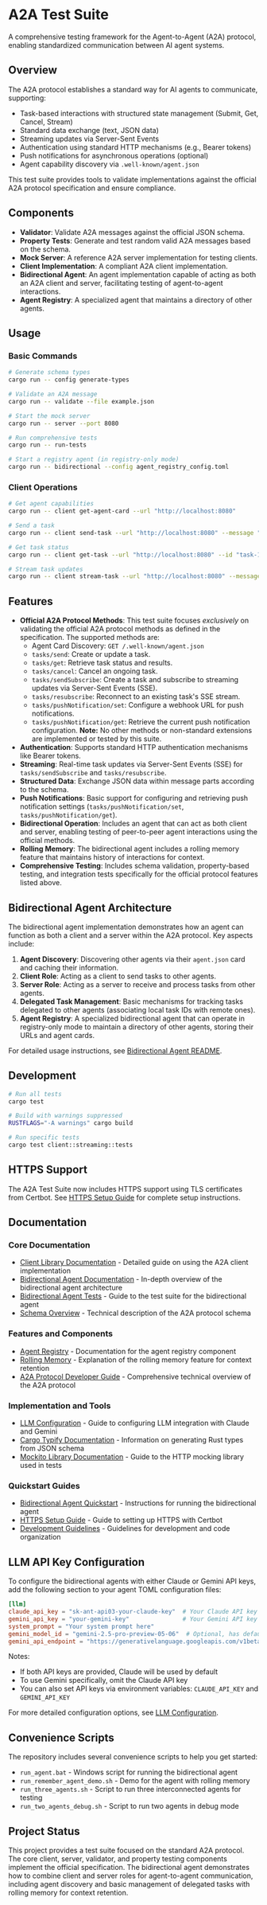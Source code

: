 # A2A Test Suite

A comprehensive testing framework for the Agent-to-Agent (A2A) protocol, enabling standardized communication between AI agent systems.

## Overview

The A2A protocol establishes a standard way for AI agents to communicate, supporting:

- Task-based interactions with structured state management (Submit, Get, Cancel, Stream)
- Standard data exchange (text, JSON data)
- Streaming updates via Server-Sent Events
- Authentication using standard HTTP mechanisms (e.g., Bearer tokens)
- Push notifications for asynchronous operations (optional)
- Agent capability discovery via `.well-known/agent.json`

This test suite provides tools to validate implementations against the official A2A protocol specification and ensure compliance.

## Components

- **Validator**: Validate A2A messages against the official JSON schema.
- **Property Tests**: Generate and test random valid A2A messages based on the schema.
- **Mock Server**: A reference A2A server implementation for testing clients.
- **Client Implementation**: A compliant A2A client implementation.
- **Bidirectional Agent**: An agent implementation capable of acting as both an A2A client and server, facilitating testing of agent-to-agent interactions.
- **Agent Registry**: A specialized agent that maintains a directory of other agents.

## Usage

### Basic Commands

```bash
# Generate schema types
cargo run -- config generate-types

# Validate an A2A message
cargo run -- validate --file example.json

# Start the mock server
cargo run -- server --port 8080

# Run comprehensive tests
cargo run -- run-tests

# Start a registry agent (in registry-only mode)
cargo run -- bidirectional --config agent_registry_config.toml
```

### Client Operations

```bash
# Get agent capabilities
cargo run -- client get-agent-card --url "http://localhost:8080"

# Send a task
cargo run -- client send-task --url "http://localhost:8080" --message "Hello, agent!"

# Get task status
cargo run -- client get-task --url "http://localhost:8080" --id "task-123"

# Stream task updates
cargo run -- client stream-task --url "http://localhost:8080" --message "Stream updates"
```

## Features

- **Official A2A Protocol Methods**: This test suite focuses *exclusively* on validating the official A2A protocol methods as defined in the specification. The supported methods are:
    - Agent Card Discovery: `GET /.well-known/agent.json`
    - `tasks/send`: Create or update a task.
    - `tasks/get`: Retrieve task status and results.
    - `tasks/cancel`: Cancel an ongoing task.
    - `tasks/sendSubscribe`: Create a task and subscribe to streaming updates via Server-Sent Events (SSE).
    - `tasks/resubscribe`: Reconnect to an existing task's SSE stream.
    - `tasks/pushNotification/set`: Configure a webhook URL for push notifications.
    - `tasks/pushNotification/get`: Retrieve the current push notification configuration.
    **Note:** No other methods or non-standard extensions are implemented or tested by this suite.
- **Authentication**: Supports standard HTTP authentication mechanisms like Bearer tokens.
- **Streaming**: Real-time task updates via Server-Sent Events (SSE) for `tasks/sendSubscribe` and `tasks/resubscribe`.
- **Structured Data**: Exchange JSON data within message parts according to the schema.
- **Push Notifications**: Basic support for configuring and retrieving push notification settings (`tasks/pushNotification/set`, `tasks/pushNotification/get`).
- **Bidirectional Operation**: Includes an agent that can act as both client and server, enabling testing of peer-to-peer agent interactions using the official methods.
- **Rolling Memory**: The bidirectional agent includes a rolling memory feature that maintains history of interactions for context.
- **Comprehensive Testing**: Includes schema validation, property-based testing, and integration tests specifically for the official protocol features listed above.

## Bidirectional Agent Architecture

The bidirectional agent implementation demonstrates how an agent can function as both a client and a server within the A2A protocol. Key aspects include:

1. **Agent Discovery**: Discovering other agents via their `agent.json` card and caching their information.
2. **Client Role**: Acting as a client to send tasks to other agents.
3. **Server Role**: Acting as a server to receive and process tasks from other agents.
4. **Delegated Task Management**: Basic mechanisms for tracking tasks delegated to other agents (associating local task IDs with remote ones).
5. **Agent Registry**: A specialized bidirectional agent that can operate in registry-only mode to maintain a directory of other agents, storing their URLs and agent cards.

For detailed usage instructions, see [Bidirectional Agent README](bidirectional_agent_readme.md).

## Development

```bash
# Run all tests
cargo test

# Build with warnings suppressed
RUSTFLAGS="-A warnings" cargo build

# Run specific tests
cargo test client::streaming::tests
```

## HTTPS Support

The A2A Test Suite now includes HTTPS support using TLS certificates from Certbot. 
See [HTTPS Setup Guide](README_HTTPS.md) for complete setup instructions.

## Documentation

### Core Documentation
- [Client Library Documentation](src/client/README.md) - Detailed guide on using the A2A client implementation
- [Bidirectional Agent Documentation](src/bidirectional/README.md) - In-depth overview of the bidirectional agent architecture
- [Bidirectional Agent Tests](src/bidirectional/tests/README.md) - Guide to the test suite for the bidirectional agent
- [Schema Overview](docs/schema_overview.md) - Technical description of the A2A protocol schema

### Features and Components
- [Agent Registry](docs/agent_registry.md) - Documentation for the agent registry component
- [Rolling Memory](docs/rolling_memory.md) - Explanation of the rolling memory feature for context retention
- [A2A Protocol Developer Guide](docs/A2A_dev_docs.md) - Comprehensive technical overview of the A2A protocol

### Implementation and Tools
- [LLM Configuration](docs/llm_configuration.md) - Guide to configuring LLM integration with Claude and Gemini
- [Cargo Typify Documentation](docs/cargo_typify.md) - Information on generating Rust types from JSON schema
- [Mockito Library Documentation](docs/mockito_rust_lib.md) - Guide to the HTTP mocking library used in tests

### Quickstart Guides
- [Bidirectional Agent Quickstart](README_BIDIRECTIONAL.md) - Instructions for running the bidirectional agent
- [HTTPS Setup Guide](README_HTTPS.md) - Guide to setting up HTTPS with Certbot
- [Development Guidelines](CLAUDE.md) - Guidelines for development and code organization

## LLM API Key Configuration

To configure the bidirectional agents with either Claude or Gemini API keys, add the following section to your agent TOML configuration files:

```toml
[llm]
claude_api_key = "sk-ant-api03-your-claude-key"  # Your Claude API key
gemini_api_key = "your-gemini-key"               # Your Gemini API key
system_prompt = "Your system prompt here"
gemini_model_id = "gemini-2.5-pro-preview-05-06"  # Optional, has default
gemini_api_endpoint = "https://generativelanguage.googleapis.com/v1beta/models"  # Optional, has default
```

Notes:
- If both API keys are provided, Claude will be used by default
- To use Gemini specifically, omit the Claude API key
- You can also set API keys via environment variables: `CLAUDE_API_KEY` and `GEMINI_API_KEY`

For more detailed configuration options, see [LLM Configuration](docs/llm_configuration.md).

## Convenience Scripts

The repository includes several convenience scripts to help you get started:

- `run_agent.bat` - Windows script for running the bidirectional agent
- `run_remember_agent_demo.sh` - Demo for the agent with rolling memory
- `run_three_agents.sh` - Script to run three interconnected agents for testing
- `run_two_agents_debug.sh` - Script to run two agents in debug mode

## Project Status

This project provides a test suite focused on the standard A2A protocol. The core client, server, validator, and property testing components implement the official specification. The bidirectional agent demonstrates how to combine client and server roles for agent-to-agent communication, including agent discovery and basic management of delegated tasks with rolling memory for context retention.